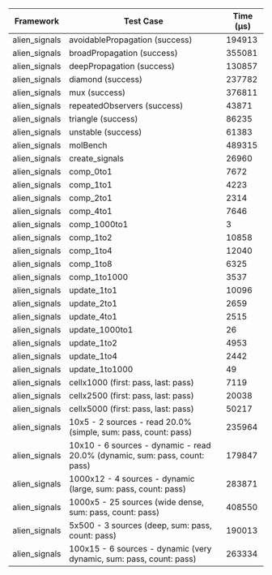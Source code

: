 | Framework | Test Case | Time (μs) |
| --- | --- | --- |
| alien_signals | avoidablePropagation (success) | 194913 |
| alien_signals | broadPropagation (success) | 355081 |
| alien_signals | deepPropagation (success) | 130857 |
| alien_signals | diamond (success) | 237782 |
| alien_signals | mux (success) | 376811 |
| alien_signals | repeatedObservers (success) | 43871 |
| alien_signals | triangle (success) | 86235 |
| alien_signals | unstable (success) | 61383 |
| alien_signals | molBench | 489315 |
| alien_signals | create_signals | 26960 |
| alien_signals | comp_0to1 | 7672 |
| alien_signals | comp_1to1 | 4223 |
| alien_signals | comp_2to1 | 2314 |
| alien_signals | comp_4to1 | 7646 |
| alien_signals | comp_1000to1 | 3 |
| alien_signals | comp_1to2 | 10858 |
| alien_signals | comp_1to4 | 12040 |
| alien_signals | comp_1to8 | 6325 |
| alien_signals | comp_1to1000 | 3537 |
| alien_signals | update_1to1 | 10096 |
| alien_signals | update_2to1 | 2659 |
| alien_signals | update_4to1 | 2515 |
| alien_signals | update_1000to1 | 26 |
| alien_signals | update_1to2 | 4953 |
| alien_signals | update_1to4 | 2442 |
| alien_signals | update_1to1000 | 49 |
| alien_signals | cellx1000 (first: pass, last: pass) | 7119 |
| alien_signals | cellx2500 (first: pass, last: pass) | 20038 |
| alien_signals | cellx5000 (first: pass, last: pass) | 50217 |
| alien_signals | 10x5 - 2 sources - read 20.0% (simple, sum: pass, count: pass) | 235964 |
| alien_signals | 10x10 - 6 sources - dynamic - read 20.0% (dynamic, sum: pass, count: pass) | 179847 |
| alien_signals | 1000x12 - 4 sources - dynamic (large, sum: pass, count: pass) | 283871 |
| alien_signals | 1000x5 - 25 sources (wide dense, sum: pass, count: pass) | 408550 |
| alien_signals | 5x500 - 3 sources (deep, sum: pass, count: pass) | 190013 |
| alien_signals | 100x15 - 6 sources - dynamic (very dynamic, sum: pass, count: pass) | 263334 |
